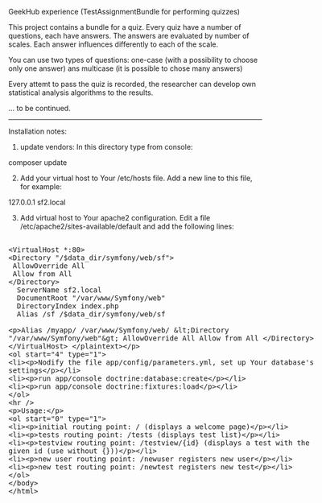 GeekHub experience (TestAssignmentBundle for performing quizzes)

This project contains a bundle for a quiz.
Every quiz have a number of questions, each have answers. 
The answers are evaluated by number of scales. Each answer 
influences differently to each of the scale. 

You can use two types of questions: one-case (with a possibility to 
choose only one answer) ans multicase (it is possible to chose many 
answers)

Every attemt to pass the quiz is recorded, the researcher can develop
own statistical analysis algorithms to the results.

... to be continued.

-----------
Installation notes:
1) update vendors: In this directory type from console:

composer update

2) Add your virtual host to Your /etc/hosts file. Add a new line to this file, for example:

127.0.0.1 sf2.local

3) Add virtual host to Your apache2 configuration. Edit a file /etc/apache2/sites-available/default and add the following lines:

<plaintext>
<VirtualHost *:80>
<Directory "/$data_dir/symfony/web/sf">
 AllowOverride All
 Allow from All
</Directory>
  ServerName sf2.local
  DocumentRoot "/var/www/Symfony/web"
  DirectoryIndex index.php
  Alias /sf /$data_dir/symfony/web/sf

  Alias /myapp/ /var/www/Symfony/web/
  <Directory "/var/www/Symfony/web">
   AllowOverride All
   Allow from All
  </Directory>
</VirtualHost>
</plaintext>

4) Nodify the file app/config/parameters.yml, set up Your database's settings

5) run
app/console doctrine:database:create

6) run 
app/console doctrine:fixtures:load

---------
Usage:

0) initial routing point: / (displays a welcome page)

1) tests routing point: /tests (displays test list)

2) testview routing point: /testview/{id} (displays a test with the given id (use without {}))

3) new user routing point: /newuser registers new user

4) new test routing point: /newtest registers new test
